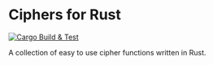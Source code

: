 # Ciphers for Rust
[![Cargo Build & Test](https://github.com/jkwok678/ciphers/actions/workflows/build_test.yml/badge.svg?branch=master)](https://github.com/jkwok678/ciphers/actions/workflows/build_test.yml)

A collection of easy to use cipher functions written in Rust.
